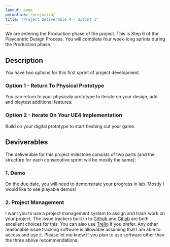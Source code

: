 ```yaml
---
layout: page
permalink: /project/4/
title: "Project Deliverable 4 - Sprint 1"
---
```


We are entering the Production phase of the project.
This is Step 6 of the Playcentric Design Process.
You will complete four week-long sprints during the Production phase.

## Description

You have two options for this first sprint of project development.

### Option 1 - Return To Physical Prototype

You can return to your physicaly prototype to iterate on your design, add and playtest additional features.

### Option 2 - Iterate On Your UE4 Implementation

Build on your digital prototype to start fleshing out your game.

## Deviverables

The deliverable for this project milestone consists of two parts (and the structure for each consecutive sprint will be mostly the same):

### 1. Demo

On the due date, you will need to demonstrate your progress in lab.
Mostly I would like to see playable demos!

### 2. Project Management

I want you to use a project management system to assign and track work on your project.
The issue trackers built in to [Github](https://github.com/) and [Gitlab](https://gitlab.com/) are both excellent choices for this.
You can also use [Trello](https://trello.com/) if you prefer.
Any other reasonable issue tracking software is allowable assuming that I am able to access and use it.
Please let me know if you plan to use software other than the three above recommendations.
